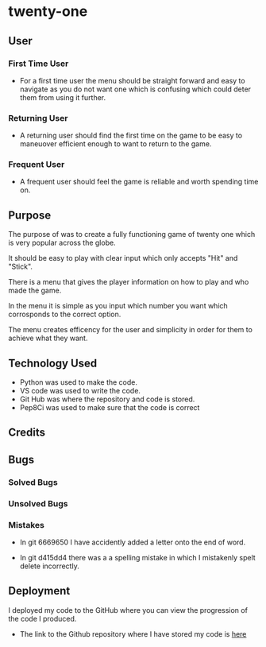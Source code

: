 # twenty-one

## User

### First Time User

- For a first time user the menu should be straight forward and easy to navigate as you do not want one which is confusing which could deter them from using it further.

### Returning User

- A returning user should find the first time on the game to be easy to maneuover efficient enough to want to return to the game.

### Frequent User

- A frequent user should feel the game is reliable and worth spending time on.

## Purpose

The purpose of was to create a fully functioning game of twenty one which is very popular across the globe.

It should be easy to play with clear input which only accepts "Hit" and "Stick".

There is a menu that gives the player information on how to play and who made the game.

In the menu it is simple as you input which number you want which corrosponds to the correct option.

The menu creates efficency for the user and simplicity in order for them to achieve what they want.

## Technology Used

- Python was used to make the code.
- VS code was used to write the code.
- Git Hub was where the repository and code is stored.
- Pep8Ci was used to make sure that the code is correct

## Credits

## Bugs

### Solved Bugs

### Unsolved Bugs

### Mistakes

- In git 6669650 I have accidently added a letter onto the end of word.

- In git d415dd4 there was a a spelling mistake in which I mistakenly spelt delete incorrectly.

## Deployment
I deployed my code to the GitHub where you can view the progression of the code I produced.

- The link to the Github repository where I have stored my code is [here](https://github.com/oscarbutler/twenty-one)